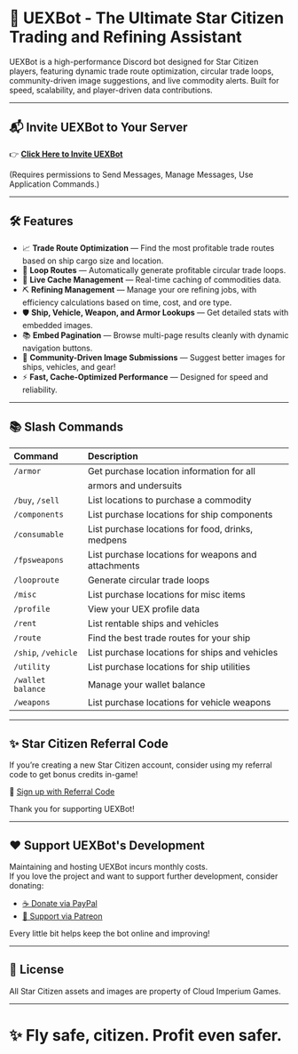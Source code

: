 # 🚀 UEXBot - The Ultimate Star Citizen Trading and Refining Assistant

UEXBot is a high-performance Discord bot designed for Star Citizen players, featuring dynamic trade route optimization, circular trade loops, community-driven image suggestions, and live commodity alerts. Built for speed, scalability, and player-driven data contributions.

---

## 📬 Invite UEXBot to Your Server

👉 [**Click Here to Invite UEXBot**](https://discord.com/oauth2/authorize?client_id=1340480502389412012)

(Requires permissions to Send Messages, Manage Messages, Use Application Commands.)

---

## 🛠️ Features

- 📈 **Trade Route Optimization** — Find the most profitable trade routes based on ship cargo size and location.
- 🔄 **Loop Routes** — Automatically generate profitable circular trade loops.
- 📂 **Live Cache Management** — Real-time caching of commodities data.
- ⛏️ **Refining Management** — Manage your ore refining jobs, with efficiency calculations based on time, cost, and ore type.
- 🛡️ **Ship, Vehicle, Weapon, and Armor Lookups** — Get detailed stats with embedded images.
- 📚 **Embed Pagination** — Browse multi-page results cleanly with dynamic navigation buttons.
- 🎨 **Community-Driven Image Submissions** — Suggest better images for ships, vehicles, and gear!
- ⚡ **Fast, Cache-Optimized Performance** — Designed for speed and reliability.

---

## 📚 Slash Commands

| Command             | Description                                         |
| :------------------ | :-------------------------------------------------- |
| `/armor`            | Get purchase location information for all           |
|                     | armors and undersuits                               |
| `/buy`, `/sell`     | List locations to purchase a commodity              |
| `/components`       | List purchase locations for ship components         |
| `/consumable`       | List purchase locations for food, drinks, medpens   |
| `/fpsweapons`       | List purchase locations for weapons and attachments |
| `/looproute`        | Generate circular trade loops                       |
| `/misc`             | List purchase locations for misc items              |
| `/profile`          | View your UEX profile data                          |
| `/rent`             | List rentable ships and vehicles                    |
| `/route`            | Find the best trade routes for your ship            |
| `/ship`, `/vehicle` | List purchase locations for ships and vehicles      |
| `/utility`          | List purchase locations for ship utilities          |
| `/wallet balance`   | Manage your wallet balance                          |
| `/weapons`          | List purchase locations for vehicle weapons         |

---

## ✨ Star Citizen Referral Code

If you’re creating a new Star Citizen account, consider using my referral code to get bonus credits in-game!

🎁 [Sign up with Referral Code](https://www.robertsspaceindustries.com/enlist?referral=STAR-JB7J-VJ54)

Thank you for supporting UEXBot!

---

## ❤️ Support UEXBot's Development

Maintaining and hosting UEXBot incurs monthly costs.  
If you love the project and want to support further development, consider donating:

- [☕ Donate via PayPal](https://www.paypal.com/donate/?hosted_button_id=BDY3Z95JVFM5A)
- [🎁 Support via Patreon](patreon.com/Schuldakt)

Every little bit helps keep the bot online and improving!

---

## 📜 License

All Star Citizen assets and images are property of Cloud Imperium Games.

---

# ✨ Fly safe, citizen. Profit even safer.

